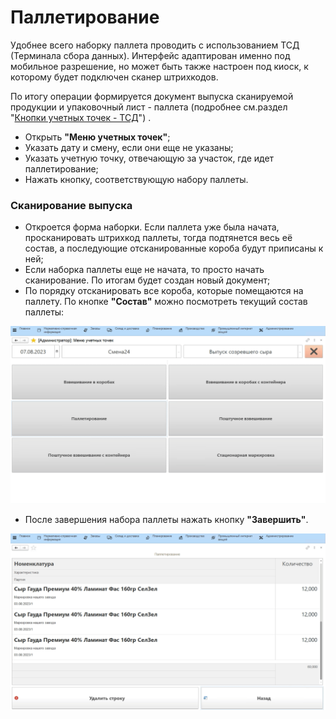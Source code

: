 # Паллетирование

Удобнее всего наборку паллета проводить с использованием ТСД (Терминала
сбора данных). Интерфейс адаптирован именно под мобильное разрешение, но
может быть также настроен под киоск, к которому будет подключен сканер
штрихкодов.

По итогу операции формируется документ выпуска сканируемой продукции и
упаковочный лист - паллета (подробнее см.раздел "[Кнопки учетных точек - ТСД](../../../../CommonInformation/Handbooks/ButtonOfAccountPoint/DataCollectionTerminal/DataCollectionTerminal.md)") .

-   Открыть **"Меню учетных точек"**;
-   Указать дату и смену, если они еще не указаны;
-   Указать учетную точку, отвечающую за участок, где идет паллетирование;
-   Нажать кнопку, соответствующую набору паллеты.

### Сканирование выпуска

-   Откроется форма наборки. Если паллета уже была начата, просканировать штрихкод паллеты, тогда подтянется весь её состав, а последующие отсканированные короба будут приписаны к ней;
-   Если наборка паллеты еще не начата, то просто начать сканирование. По итогам будет создан новый документ;
-   По порядку отсканировать все короба, которые помещаются на паллету. По кнопке **"Состав"** можно посмотреть текущий состав паллеты:   

![](Palleting.assets/1.gif)

-   После завершения набора паллеты нажать кнопку **"Завершить"**.

![](Palleting.assets/2.gif)